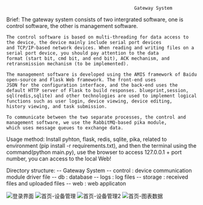                                                    Gateway System

Brief:
    The gateway system consists of two intergrated software, one is control software, the other is management software.

    The control software is based on multi-threading for data access to the device, the device mainly include serial port devices
    and TCP/IP-based network devices. When reading and writing files on a serial port device, you should pay attention to the data
    format (start bit, cmd bit, and end bit), ACK mechanism, and retransmission mechanism (to be implemented).

    The management software is developed using the AMIS framework of Baidu open-source and Flask Web framework. The front-end uses
    JSON for the configuration interface, and the back-end uses the default HTTP server of Flask to build responses. blueprint,session,
    sql(redis,sqlite) and other technologies are used to implement logical functions such as user login, device viewing, device editing,
    history viewing, and task submission.

    To communicate between the two separate processes, the control and management software, we use the RabbitMQ-based pika module,
    which uses message queues to exchange data.

Usage method:
    Install pyhton, flask, redis, sqlite, pika, related to environment (pip install -r requirements.txt), and then the terminal using the command(python main.py), use the browser to access 127.0.0.1 + port number, you can access to the local Web!

Directory structure:
    -- Gateway System
        -- control  : device communication module driver file
        -- db       : database
        -- logs     : log files
        -- storage  : received files and uploaded files
        -- web      : web applicaton

![登录界面](https://user-images.githubusercontent.com/49876032/221079815-56105437-96dd-438b-af9a-f8976a88845f.png)
![首页-设备管理](https://user-images.githubusercontent.com/49876032/221079991-d540db54-d292-4b63-830e-0c300b10fccb.png)
![首页-设备管理2](https://user-images.githubusercontent.com/49876032/221080008-5112f2d2-e018-4379-98cb-62d93d12949d.png)
![首页-图表数据](https://user-images.githubusercontent.com/49876032/221080014-56d1ed2f-88ae-44f6-b160-04e4af30fb9f.png)
